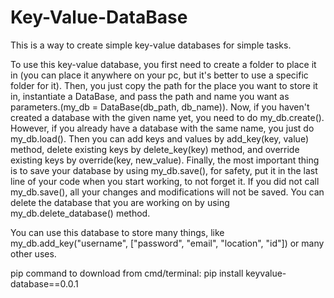 # Key-Value-DataBase
This is a way to create simple key-value databases for simple tasks.

To use this key-value database, you first need to create a folder to place it in (you can place it anywhere on your pc, but it's better to use a specific folder for it).
Then, you just copy the path for the place you want to store it in, instantiate a DataBase, and pass the path and name you want as parameters.(my_db = DataBase(db_path, db_name)).
Now, if you haven't created a database with the given name yet, you need to do my_db.create(). However, if you already have a database with the same name, you just do my_db.load().
Then you can add keys and values by add_key(key, value) method, delete existing keys by delete_key(key) method, and override existing keys by override(key, new_value).
Finally, the most important thing is to save your database by using my_db.save(), for safety, put it in the last line of your code when you start working, to not forget it. If you did not call my_db.save(), all your changes and modifications will not be saved.
You can delete the database that you are working on by using my_db.delete_database() method.

You can use this database to store many things, like my_db.add_key("username", ["password", "email", "location", "id"]) or many other uses.




pip command to download from cmd/terminal: pip install keyvalue-database==0.0.1
